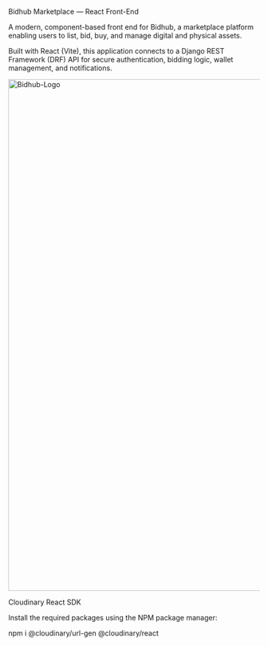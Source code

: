 Bidhub Marketplace — React Front-End

A modern, component-based front end for Bidhub, a marketplace platform enabling users to list, bid, buy, and manage digital and physical assets.

Built with React (Vite), this application connects to a Django REST Framework (DRF) API for secure authentication, bidding logic, wallet management, and notifications.

<img width="1024" height="1024" alt="Bidhub-Logo" src="https://github.com/user-attachments/assets/68bd8cfc-004a-4f4d-9644-e0675dd7d3d1" />

Cloudinary React SDK 

Install the required packages using the NPM package manager:

npm i @cloudinary/url-gen @cloudinary/react


